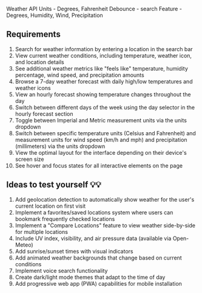 Weather API
Units - Degrees, Fahrenheit
Debounce - search
Feature - Degrees, Humidity, Wind, Precipitation

## Requirements
1. Search for weather information by entering a location in the search bar
2. View current weather conditions, including temperature, weather icon, and location details
3. See additional weather metrics like "feels like" temperature, humidity percentage, wind speed, and precipitation amounts
4. Browse a 7-day weather forecast with daily high/low temperatures and weather icons
5. View an hourly forecast showing temperature changes throughout the day
6. Switch between different days of the week using the day selector in the hourly forecast section
7. Toggle between Imperial and Metric measurement units via the units dropdown
8. Switch between specific temperature units (Celsius and Fahrenheit) and measurement units for wind speed (km/h and mph) and precipitation (millimeters) via the units dropdown
9. View the optimal layout for the interface depending on their device's screen size
10. See hover and focus states for all interactive elements on the page

## Ideas to test yourself 💡💡
1. Add geolocation detection to automatically show weather for the user's current location on first visit
2. Implement a favorites/saved locations system where users can bookmark frequently checked locations
3. Implement a "Compare Locations" feature to view weather side-by-side for multiple locations
4. Include UV index, visibility, and air pressure data (available via Open-Meteo)
5. Add sunrise/sunset times with visual indicators
6. Add animated weather backgrounds that change based on current conditions
7. Implement voice search functionality
8. Create dark/light mode themes that adapt to the time of day
9. Add progressive web app (PWA) capabilities for mobile installation